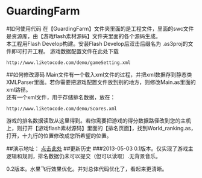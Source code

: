 ﻿GuardingFarm
============
#如何使用代码
在【GuardingFarm】文件夹里面的是工程文件，里面的swc文件是资源库，由【游戏flash素材源码】文件夹里面的各个源码生成。  
本工程用Flash Develop构建。安装Flash Develop后双击后缀名为 .as3proj的文件即可打开工程。
游戏数据配置文件在此处下载

	http://www.liketocode.com/demo/gameSetting.xml  

##如何修改源码
Main文件有一个载入xml文件的过程，并把xml数据存到静态类XMLParser里面。若你需要把游戏配置文件放到别的地方，则修改Main.as里面的xml路径。  
还有一个xml文件，用于存储排名数据，放在：

	http://www.liketocode.com/demo/Scores.xml  
游戏的排名数据读取从这里得到。若你需要把游戏的得分数据路径改到您的主机上，则打开【游戏flash素材源码】里面的【排名页面】，找到World_ranking.as，打开，十九行的位置修改成您所希望的位置。

##演示地址：
<a href="http://www.liketocode.com/demo/guardingfarm.swf" target="_blank"> 点击此处</a>
##更新历史
###2013-05-03
0.1版本。仅实现了游戏主逻辑和规则，排名数据仍未可以提交（但可以读取）.无背景音乐。

0.2版本。水果飞行效果优化。并对总体代码优化了，看起来更清晰。